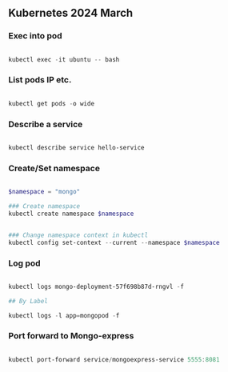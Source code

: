 ## Kubernetes 2024 March


### Exec into pod

```powershell

kubectl exec -it ubuntu -- bash

```


### List pods IP etc.

```powershell

kubectl get pods -o wide

```

### Describe a service 

```powershell

kubectl describe service hello-service

```


### Create/Set namespace

```powershell

$namespace = "mongo"

### Create namespace
kubectl create namespace $namespace


### Change namespace context in kubectl
kubectl config set-context --current --namespace $namespace

```

### Log pod

```powershell

kubectl logs mongo-deployment-57f698b87d-rngvl -f

## By Label

kubectl logs -l app=mongopod -f

```

### Port forward to Mongo-express

```powershell

kubectl port-forward service/mongoexpress-service 5555:8081

```